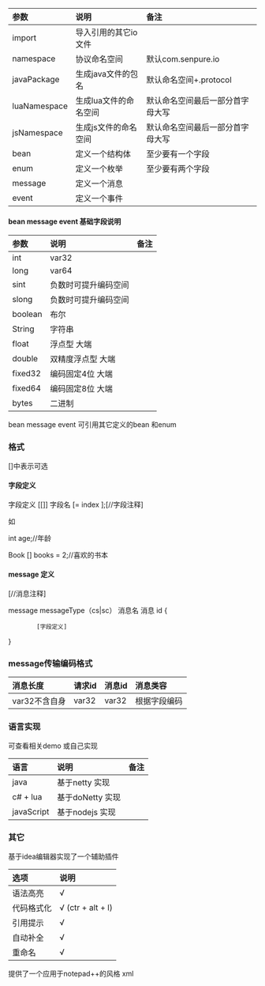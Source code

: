 |参数             |说明                                       |备注 |
|:----            |:-----                                     |:----|
|import           |导入引用的其它io文件                       |    |
|namespace        | 协议命名空间                              |默认com.senpure.io|
|javaPackage      | 生成java文件的包名                        |默认命名空间+.protocol|
|luaNamespace     | 生成lua文件的命名空间                     |默认命名空间最后一部分首字母大写|
|jsNamespace      | 生成js文件的命名空间                      |默认命名空间最后一部分首字母大写|
|bean             |定义一个结构体             |至少要有一个字段|
|enum             |定义一个枚举                               |至少要有两个字段|
|message          |定义一个消息                               | |
|event            |定义一个事件                               | |

#### bean message event 基础字段说明
|参数             |说明                                       |备注 |
|:----            |:-----                                     |:----|
|int              | var32                    |    |
|long             | var64                   |    |
|sint             |负数时可提升编码空间                    |    |
|slong            |  负数时可提升编码空间                     |    |
|boolean            | 布尔                     |    |
|String           |    字符串                  |    |
|float           |   浮点型  大端                 |    |
|double           |   双精度浮点型  大端                  |    |
|fixed32          |   编码固定4位 大端                  |    |
|fixed64           |   编码固定8位 大端                    |    |
|bytes           |     二进制                 |    |

bean message event 可引用其它定义的bean 和enum
### 格式
[]中表示可选 
#### 字段定义
字段定义 [[]] 字段名 [= index ];[//字段注释]

如 

int age;//年龄

Book [] books = 2;//喜欢的书本

#### message 定义

[//消息注释]

message messageType（cs|sc） 消息名 消息 id {

            [字段定义]
}

### message传输编码格式
|消息长度            |请求id        |消息id                           |消息类容 |
|:----            |:-----                                     |:----| :----|
|var32不含自身             | var32       |   var32      | 根据字段编码|

### 语言实现 
可查看相关demo 或自己实现

|语言             |说明                                       |备注 |
|:----            |:-----                                     |:----|
|java             | 基于netty 实现                            |          
|c# + lua         | 基于doNetty 实现                          |        
|javaScript       | 基于nodejs 实现                           |      

### 其它
基于idea编辑器实现了一个辅助插件

|选项             |说明      |                              
|:----            |:----- |
|语法高亮         |   √      
|代码格式化       |   √  (ctr + alt + l)    
|引用提示         |   √           
|自动补全         |   √      
|重命名           |   √      

提供了一个应用于notepad++的风格 xml                  








